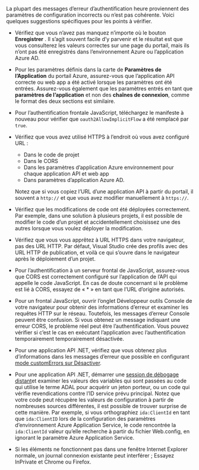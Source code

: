La plupart des messages d’erreur d’authentification heure proviennent des paramètres de configuration incorrects ou n’est pas cohérente. Voici quelques suggestions spécifiques pour les points à vérifier.

* Vérifiez que vous n’avez pas manquez n’importe où le bouton **Enregistrer** . Il s’agit souvent facile d’y parvenir et le résultat est que vous consulterez les valeurs correctes sur une page du portail, mais ils n’ont pas été enregistrés dans l’environnement Azure ou l’application Azure AD.
* Pour les paramètres définis dans la carte de **Paramètres de l’Application** du portail Azure, assurez-vous que l’application API correcte ou web app a été activé lorsque les paramètres ont été entrées.  Assurez-vous également que les paramètres entrés en tant que **paramètres de l’application** et non des **chaînes de connexion**, comme le format des deux sections est similaire.
* Pour l’authentification frontale JavaScript, téléchargez le manifeste à nouveau pour vérifier que `oauth2AllowImplicitFlow` a été remplacé par `true`.
* Vérifiez que vous avez utilisé HTTPS à l’endroit où vous avez configuré URL :

    * Dans le code de projet
    * Dans le CORS
    * Dans les paramètres d’application Azure environnement pour chaque application API et web app
    * Dans paramètres d’application Azure AD.
    
    Notez que si vous copiez l’URL d’une application API à partir du portail, il souvent a `http://` et que vous avez modifier manuellement à `https://`.

* Vérifiez que les modifications de code ont été déployées correctement. Par exemple, dans une solution à plusieurs projets, il est possible de modifier le code d’un projet et accidentellement choisissez une des autres lorsque vous voulez déployer la modification.
* Vérifiez que vous vous apprêtez à URL HTTPS dans votre navigateur, pas des URL HTTP. Par défaut, Visual Studio crée des profils avec des URL HTTP de publication, et voilà ce qui s’ouvre dans le navigateur après le déploiement d’un projet.
* Pour l’authentification à un serveur frontal de JavaScript, assurez-vous que CORS est correctement configuré sur l’application de l’API qui appelle le code JavaScript. En cas de doute concernant si le problème est lié à CORS, essayez de « * » en tant que l’URL d’origine autorisés. 
* Pour un frontal JavaScript, ouvrir l’onglet Développeur outils Console de votre navigateur pour obtenir des informations d’erreur et examiner les requêtes HTTP sur le réseau. Toutefois, les messages d’erreur Console peuvent être confusion. Si vous obtenez un message indiquant une erreur CORS, le problème réel peut être l’authentification. Vous pouvez vérifier si c’est le cas en exécutant l’application avec l’authentification temporairement temporairement désactivée.
* Pour une application API .NET, vérifiez que vous obtenez plus d’informations dans les messages d’erreur que possible en configurant [mode customErrors sur Désactiver](../app-service-web/web-sites-dotnet-troubleshoot-visual-studio.md#remoteview).
* Pour une application API .NET, démarrer une [session de débogage distant](../app-service-web/web-sites-dotnet-troubleshoot-visual-studio.md#remotedebug)et examiner les valeurs des variables qui sont passées au code qui utilise le terme ADAL pour acquérir un jeton porteur, ou un code qui vérifie revendications contre l’ID service prévu principal. Notez que votre code peut récupère les valeurs de configuration à partir de nombreuses sources différentes, il est possible de trouver surprise de cette manière. Par exemple, si vous orthographiez `ida:ClientId` en tant que `ida:ClientID` lors de la configuration des paramètres d’environnement Azure Application Service, le code rencontrée la `ida:ClientId` valeur qu’elle recherche à partir du fichier Web.config, en ignorant le paramètre Azure Application Service. 
* Si les éléments ne fonctionnent pas dans une fenêtre Internet Explorer normale, un journal connexion existante peut interférer ; Essayez InPrivate et Chrome ou Firefox.
